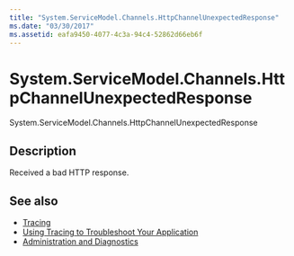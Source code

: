```yaml
---
title: "System.ServiceModel.Channels.HttpChannelUnexpectedResponse"
ms.date: "03/30/2017"
ms.assetid: eafa9450-4077-4c3a-94c4-52862d66eb6f
---
```

# System.ServiceModel.Channels.HttpChannelUnexpectedResponse
System.ServiceModel.Channels.HttpChannelUnexpectedResponse  
  
## Description  
 Received a bad HTTP response.  
  
## See also

- [Tracing](../../../../../docs/framework/wcf/diagnostics/tracing/index.md)
- [Using Tracing to Troubleshoot Your Application](../../../../../docs/framework/wcf/diagnostics/tracing/using-tracing-to-troubleshoot-your-application.md)
- [Administration and Diagnostics](../../../../../docs/framework/wcf/diagnostics/index.md)
